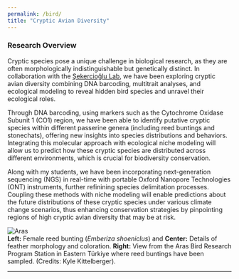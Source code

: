 ```yaml
---
permalink: /bird/
title: "Cryptic Avian Diversity"
---
```

### Research Overview

Cryptic species pose a unique challenge in biological research, as they are often morphologically indistinguishable but genetically distinct. In collaboration with the [Şekercioğlu Lab](https://faculty.utah.edu/u0698676-CAGAN_H_SEKERCIOGLU/hm/index.hml), we have been exploring cryptic avian diversity combining DNA barcoding, multitrait analyses, and ecological modeling to reveal hidden bird species and unravel their ecological roles.

Through DNA barcoding, using markers such as the Cytochrome Oxidase Subunit 1 (CO1) region, we have been able to identify putative cryptic species within different passerine genera (including reed buntings and stonechats), offering new insights into species distributions and behaviors. Integrating this molecular approach with ecological niche modeling will allow us to predict how these cryptic species are distributed across different environments, which is crucial for biodiversity conservation.

Along with my students, we have been incorporating next-generation sequencing (NGS) in real-time with portable Oxford Nanopore Technologies (ONT) instruments, further refinining species delimitation processes. Coupling these methods with niche modeling will enable predictions about the future distributions of these cryptic species under various climate change scenarios, thus enhancing conservation strategies by pinpointing regions of high cryptic avian diversity that may be at risk.

![Aras](images/emberiza.jpg)  
**Left:** Female reed bunting (_Emberiza shoeniclus_) and **Center:** Details of feather morphology and coloration. **Right:** View from the Aras Bird Research Program Station in Eastern Türkiye where reed buntings have been sampled. (Credits: Kyle Kittelberger).

---
